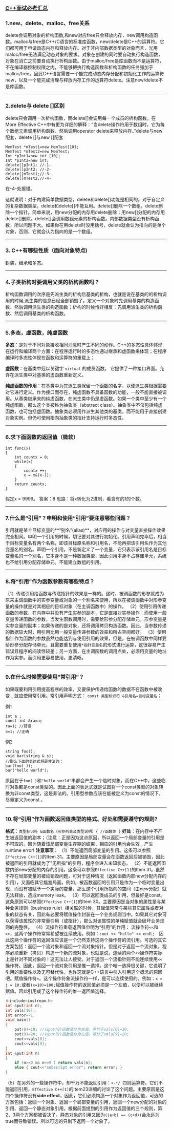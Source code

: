 <link rel="stylesheet" href="../lib/font-awesome-4.7.0/css/font-awesome.min.css">
<link rel="stylesheet" href=../lib/my.css>

<a href="#top"><i class="fa fa-angle-up fa-3x button"></i></a>

### <a id='top' href="../README.md">C++面试必考汇总<i class="fa fa-reply" aria-hidden="true"></i></a>

### 1.new、delete、malloc、free关系
delete会调用对象的析构函数,和new对应free只会释放内存，new调用构造函数。malloc与free是C++/C语言的标准库函数，new/delete是C++的运算符。它们都可用于申请动态内存和释放内存。对于非内部数据类型的对象而言，光用maloc/free无法满足动态对象的要求。对象在创建的同时要自动执行构造函数，对象在消亡之前要自动执行析构函数。由于malloc/free是库函数而不是运算符，不在编译器控制权限之内，不能够把执行构造函数和析构函数的任务强加于malloc/free。因此C++语言需要一个能完成动态内存分配和初始化工作的运算符new，以及一个能完成清理与释放内存工作的运算符delete。注意new/delete不是库函数。

---
### 2.delete与 delete []区别
delete只会调用一次析构函数，而delete[]会调用每一个成员的析构函数。在More Effective C++中有更为详细的解释：“当delete操作符用于数组时，它为每个数组元素调用析构函数，然后调用operator delete来释放内存。”delete与new配套，delete []与new []配套

	MemTest *mTest1=new MemTest[10];
	MemTest *mTest2=new MemTest;
	Int *pInt1=new int [10];
	Int *pInt2=new int;
	delete[]pInt1; //-1-
	delete[]pInt2; //-2-
	delete[]mTest1;//-3-
	delete[]mTest2;//-4-
在-4-处报错。

这就说明：对于内建简单数据类型，delete和delete[]功能是相同的。对于自定义的复杂数据类型，delete和delete[]不能互用。delete[]删除一个数组，delete删除一个指针。简单来说，用new分配的内存用delete删除；用new[]分配的内存用delete[]删除。delete[]会调用数组元素的析构函数。内部数据类型没有析构函数，所以问题不大。如果你在用delete时没用括号，delete就会认为指向的是单个对象，否则，它就会认为指向的是一个数组。

---
### 3. C++有哪些性质（面向对象特点)
封装，继承和多态。

---
### 4.子类析构时要调用父类的析构函数吗？
析构函数调用的次序是先派生类的析构后基类的析构，也就是说在基类的的析构调用的时候,派生类的信息已经全部销毁了。定义一个对象时先调用基类的构造函数、然后调用派生类的构造函数；析构的时候恰好相反：先调用派生类的析构函数、然后调用基类的析构函数。

---
### 5.多态，虚函数，纯虚函数
**多态**：是对于不同对象接收相同消息时产生不同的动作。C++的多态性具体体现在运行和编译两个方面：在程序运行时的多态性通过继承和虚函数来体现；在程序编译时多态性体现在函数和运算符的重载上；

**虚函数**：在基类中冠以关键字 `virtual` 的成员函数。 它提供了一种接口界面。允许在派生类中对基类的虚函数重新定义。

**纯虚函数的作用**：在基类中为其派生类保留一个函数的名字，以便派生类根据需要对它进行定义。作为接口而存在，纯虚函数不具备函数的功能，一般不能直接被调用。从基类继承来的纯虚函数，在派生类中仍是虚函数。如果一个类中至少有一个纯虚函数，那么这个类被称为抽象类（abstract class）。抽象类中不仅包括纯虚函数，也可包括虚函数。抽象类必须用作派生其他类的基类，而不能用于直接创建对象实例。但仍可使用指向抽象类的指针支持运行时多态性。

---
### 6.求下面函数的返回值（微软）

	int func(x) 
	{ 
		int countx = 0; 
		while(x) 
		{ 
			countx ++; 
			x = x&(x-1); 
		} 
		return countx; 
	} 
假定x = 9999。 答案：8
思路：将x转化为2进制，看含有的1的个数。

---
### 7.什么是“引用”？申明和使用“引用”要注意哪些问题？
引用就是某个目标变量的**“别名”(alias)**，对应用的操作与对变量直接操作效果完全相同。申明一个引用的时候，切记要对其进行初始化。引用声明完毕后，相当于目标变量名有两个名称，即该目标原名称和引用名，不能再把该引用名作为其他变量名的别名。声明一个引用，不是新定义了一个变量，它只表示该引用名是目标变量名的一个别名，它本身不是一种数据类型，因此引用本身不占存储单元，系统也不给引用分配存储单元。不能建立数组的引用。

---
### 8.将“引用”作为函数参数有哪些特点？
（1）传递引用给函数与传递指针的效果是一样的。这时，被调函数的形参就成为原来主调函数中的实参变量或对象的一个别名来使用，所以在被调函数中对形参变量的操作就是对其相应的目标对象（在主调函数中）的操作。
（2）使用引用传递函数的参数，在内存中并没有产生实参的副本，它是直接对实参操作；而使用一般变量传递函数的参数，当发生函数调用时，需要给形参分配存储单元，形参变量是实参变量的副本；如果传递的是对象，还将调用拷贝构造函数。因此，当参数传递的数据较大时，用引用比用一般变量传递参数的效率和所占空间都好。
（3）使用指针作为函数的参数虽然也能达到与使用引用的效果，但是，在被调函数中同样要给形参分配存储单元，且需要重复使用`*指针变量名`的形式进行运算，这很容易产生错误且程序的阅读性较差；另一方面，在主调函数的调用点处，必须用变量的地址作为实参。而引用更容易使用，更清晰。

---
### 9.在什么时候需要使用“常引用”？
如果既要利用引用提高程序的效率，又要保护传递给函数的数据不在函数中被改变，就应使用常引用。常引用声明方式：
`const 类型标识符 &引用名=目标变量名`；

例1

	int a ;
	const int &ra=a;
	ra=1; //错误
	a=1; //正确
例2

	string foo();
	void bar(string & s);
	//那么下面的表达式将是非法的：
	bar(foo( ));
	bar("hello world");
原因在于`foo( )`和`"hello world"`串都会产生一个临时对象，而在C++中，这些临时对象都是const类型的。因此上面的表达式就是试图将一个const类型的对象转换为非const类型，这是非法的。引用型参数应该在能被定义为const的情况下，尽量定义为const 。

---
### 10.将“引用”作为函数返回值类型的格式、好处和需要遵守的规则?
**格式**：`类型标识符 &函数名（形参列表及类型说明）{ //函数体 }`
**好处**：在内存中不产生被返回值的副本；（注意：正是因为这点原因，所以返回一个局部变量的引用是不可取的。因为随着该局部变量生存期的结束，相应的引用也会失效，产生runtime error! 
**注意事项：**
（1）不能返回局部变量的引用。这条可以参照`Effective C++[1]`的Item 31。主要原因是局部变量会在函数返回后被销毁，因此被返回的引用就成为了"无所指"的引用，程序会进入未知状态。
（2）不能返回函数内部new分配的内存的引用。这条可以参照`Effective C++[1]`的Item 31。虽然不存在局部变量的被动销毁问题，可对于这种情况（返回函数内部new分配内存的引用），又面临其它尴尬局面。例如，被函数返回的引用只是作为一个临时变量出现，而没有被赋予一个实际的变量，那么这个引用所指向的空间（由new分配）就无法释放，造成memory leak。
（3）可以返回类成员的引用，但最好是const。这条原则可以参照`Effective C++[1]`的Item 30。主要原因是当对象的属性是与某种业务规则（business rule）相关联的时候，其赋值常常与某些其它属性或者对象的状态有关，因此有必要将赋值操作封装在一个业务规则当中。如果其它对象可以获得该属性的非常量引用（或指针），那么对该属性的单纯赋值就会破坏业务规则的完整性。
（4）流操作符重载返回值申明为“引用”的作用：
流操作符`<<`和`>>`，这两个操作符常常希望被连续使用，例如：`cout << "hello" << endl;`　因此这两个操作符的返回值应该是一个仍然支持这两个操作符的流引用。可选的其它方案包括：返回一个流对象和返回一个流对象指针。但是对于返回一个流对象，程序必须重新（拷贝）构造一个新的流对象，也就是说，连续的两个`<<`操作符实际上是针对不同对象的！这无法让人接受。对于返回一个流指针则不能连续使用`<<`操作符。因此，返回一个流对象引用是惟一选择。这个唯一选择很关键，它说明了引用的重要性以及无可替代性，也许这就是C++语言中引入引用这个概念的原因吧。赋值操作符`=`。这个操作符象流操作符一样，是可以连续使用的，例如：`x = j = 10;`或者`(x=10)=100;`赋值操作符的返回值必须是一个左值，以便可以被继续赋值。因此引用成了这个操作符的惟一返回值选择。
```C++
＃include<iostream.h>
int &put(int n);
int vals[10];
int error=-1;
void main()
{
    put(0)=10; //以put(0)函数值作为左值，等价于vals[0]=10; 
    put(9)=20; //以put(9)函数值作为左值，等价于vals[9]=20; 
    cout<<vals[0]; 
    cout<<vals[9];
} 
int &put(int n)
{
    if (n>=0 && n<=9 ) return vals[n]; 
    else { cout<<"subscript error"; return error; }
}
```
（5）在另外的一些操作符中，却千万不能返回引用：`+-*/ `四则运算符。它们不能返回引用，`Effective C++[1]`的Item23详细的讨论了这个问题。主要原因是这四个操作符没有**side effect**，因此，它们必须构造一个对象作为返回值，可选的方案包括：返回一个对象、返回一个局部变量的引用，返回一个new分配的对象的引用、返回一个静态对象引用。根据前面提到的引用作为返回值的三个规则，第2、3两个方案都被否决了。静态对象的引用又因为`((a+b) == (c+d))`会永远为true而导致错误。所以可选的只剩下返回一个对象了。